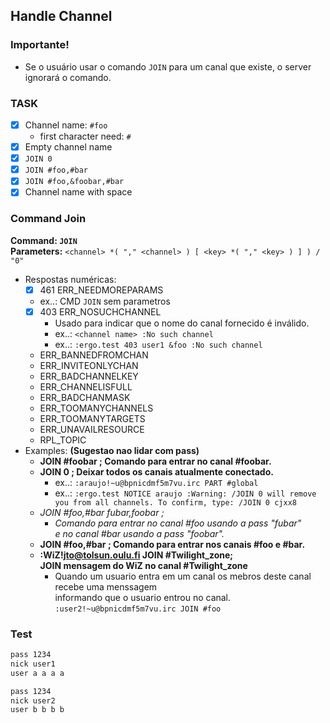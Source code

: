 ## Handle Channel

### Importante!
- Se o usuário usar o comando `JOIN` para um canal que existe, o server ignorará o comando.

### TASK
- [x] Channel name: `#foo`
  - first character need: `#`
- [x] Empty channel name
- [x] `JOIN 0`
- [x] `JOIN #foo,#bar`
- [x] `JOIN #foo,&foobar,#bar`
- [x] Channel name with space

### Command Join
**Command: `JOIN`**\
**Parameters:** `<channel> *( "," <channel> ) [ <key> *( "," <key> ) ] ) / "0"`
- Respostas numéricas:
  - [x] 461 ERR_NEEDMOREPARAMS
   - ex..: CMD `JOIN` sem parametros
  - [x] 403 ERR_NOSUCHCHANNEL
    - Usado para indicar que o nome do canal fornecido é inválido.
    - ex..: `<channel name> :No such channel`
	- ex..: `:ergo.test 403 user1 &foo :No such channel`
  - ERR_BANNEDFROMCHAN
  - ERR_INVITEONLYCHAN 
  - ERR_BADCHANNELKEY
  - ERR_CHANNELISFULL 
  - ERR_BADCHANMASK
  - ERR_TOOMANYCHANNELS
  - ERR_TOOMANYTARGETS 
  - ERR_UNAVAILRESOURCE
  - RPL_TOPIC
- Examples: **(Sugestao nao lidar com pass)**
  - **JOIN #foobar ; Comando para entrar no canal #foobar.**
  - **JOIN 0 ; Deixar todos os canais atualmente conectado.**
    - ex..: `:araujo!~u@bpnicdmf5m7vu.irc PART #global`
    - ex..: `:ergo.test NOTICE araujo :Warning: /JOIN 0 will remove you from all channels. To confirm, type: /JOIN 0 cjxx8`
  - *JOIN #foo,#bar ​​fubar,foobar ;*
    - *Comando para entrar no canal #foo usando a pass "fubar"\
	 e no canal #bar usando a pass "foobar".*
  - **JOIN #foo,#bar ​​; Comando para entrar nos canais #foo e #bar.**
  - **:WiZ!jto@tolsun.oulu.fi JOIN #Twilight_zone;**\
    **JOIN mensagem do WiZ no canal #Twilight_zone**
	- Quando um usuario entra em um canal os mebros deste canal recebe uma menssagem\
  informando que o usuario entrou no canal. `:user2!~u@bpnicdmf5m7vu.irc JOIN #foo`

### Test
```sh
pass 1234
nick user1
user a a a a
```
```sh
pass 1234
nick user2
user b b b b
```